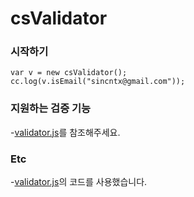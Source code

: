csValidator
=========

### 시작하기

```
var v = new csValidator();
cc.log(v.isEmail("sincntx@gmail.com"));
```

### 지원하는 검증 기능

-[validator.js](https://github.com/chriso/validator.js/edit/master/README.md)를 참조해주세요.

### Etc

-[validator.js](https://github.com/chriso/validator.js)의 코드를 사용했습니다.
